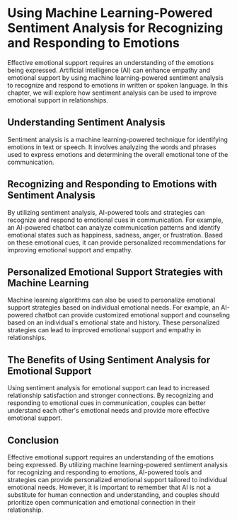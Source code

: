 Using Machine Learning-Powered Sentiment Analysis for Recognizing and Responding to Emotions
========================================================================================================================================================

Effective emotional support requires an understanding of the emotions being expressed. Artificial intelligence (AI) can enhance empathy and emotional support by using machine learning-powered sentiment analysis to recognize and respond to emotions in written or spoken language. In this chapter, we will explore how sentiment analysis can be used to improve emotional support in relationships.

Understanding Sentiment Analysis
--------------------------------

Sentiment analysis is a machine learning-powered technique for identifying emotions in text or speech. It involves analyzing the words and phrases used to express emotions and determining the overall emotional tone of the communication.

Recognizing and Responding to Emotions with Sentiment Analysis
--------------------------------------------------------------

By utilizing sentiment analysis, AI-powered tools and strategies can recognize and respond to emotional cues in communication. For example, an AI-powered chatbot can analyze communication patterns and identify emotional states such as happiness, sadness, anger, or frustration. Based on these emotional cues, it can provide personalized recommendations for improving emotional support and empathy.

Personalized Emotional Support Strategies with Machine Learning
---------------------------------------------------------------

Machine learning algorithms can also be used to personalize emotional support strategies based on individual emotional needs. For example, an AI-powered chatbot can provide customized emotional support and counseling based on an individual's emotional state and history. These personalized strategies can lead to improved emotional support and empathy in relationships.

The Benefits of Using Sentiment Analysis for Emotional Support
--------------------------------------------------------------

Using sentiment analysis for emotional support can lead to increased relationship satisfaction and stronger connections. By recognizing and responding to emotional cues in communication, couples can better understand each other's emotional needs and provide more effective emotional support.

Conclusion
----------

Effective emotional support requires an understanding of the emotions being expressed. By utilizing machine learning-powered sentiment analysis for recognizing and responding to emotions, AI-powered tools and strategies can provide personalized emotional support tailored to individual emotional needs. However, it is important to remember that AI is not a substitute for human connection and understanding, and couples should prioritize open communication and emotional connection in their relationship.
